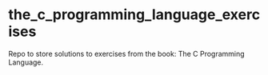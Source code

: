 # the_c_programming_language_exercises

Repo to store solutions to exercises from the book: The C Programming Language.
